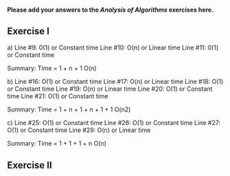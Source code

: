 #### Please add your answers to the ***Analysis of  Algorithms*** exercises here.

## Exercise I

a)
Line #9: 0(1) or Constant time
Line #10: O(n) or Linear time
Line #11: 0(1) or Constant time

Summary:
Time = 1 + n + 1
O(n)

b)
Line #16: O(1) or Constant time
Line #17: O(n) or Linear time
Line #18: O(1) or Constant time
Line #19: O(n) or Linear time
Line #20: O(1) or Constant time
Line #21: O(1) or Constant time

Summary:
Time = 1 + n + 1 + n + 1 + 1
O(n2)

c)
Line #25: O(1) or Constant time
Line #26: O(1) or Constant time
Line #27: O(1) or Constant time
Line #29: O(n) or Linear time

Summary:
Time = 1 + 1 + 1 + n
O(n)

## Exercise II


